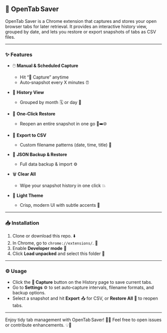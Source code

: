 ## 🚀 OpenTab Saver

OpenTab Saver is a Chrome extension that captures and stores your open browser tabs for later retrieval.
It provides an interactive history view, grouped by date, and lets you restore or export snapshots of tabs as CSV files.

---

### ✨ Features

* 🖱️ **Manual & Scheduled Capture**

  * Hit “📸 Capture” anytime
  * Auto‑snapshot every X minutes ⏰
* 📅 **History View**

  * Grouped by month 🗓️ or day 📆
* 🔄 **One‑Click Restore**

  * Reopen an entire snapshot in one go 🚪➡️🌐
* 💾 **Export to CSV**

  * Custom filename patterns (date, time, title) 📝
* 🔄 **JSON Backup & Restore**

  * Full data backup & import ⚙️
* 🗑️ **Clear All**

  * Wipe your snapshot history in one click 💥
* 🎨 **Light Theme**

  * Crisp, modern UI with subtle accents 🌟

---

### 📥 Installation

1. Clone or download this repo. ⬇️
2. In Chrome, go to `chrome://extensions/`. 🔧
3. Enable **Developer mode** 🔨
4. Click **Load unpacked** and select this folder 📂

---

### ⚙️ Usage

* Click the **📸 Capture** button on the History page to save current tabs.
* Go to **Settings** ⚙️ to set auto‑capture intervals, filename formats, and backup options.
* Select a snapshot and hit **Export** 📤 for CSV, or **Restore All** 🔄 to reopen tabs.

---

Enjoy tidy tab management with OpenTab Saver! 🙌🐙 Feel free to open issues or contribute enhancements. 💡🚧
